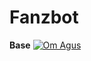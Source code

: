# Fanzbot

**Base**
[![Om Agus](https://github.com/AgusXzz.png?size=100)](https://github.com/AgusXzz/ESEMPE-MD) 